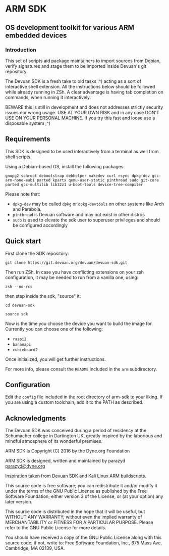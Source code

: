 # ARM SDK

##  OS development toolkit for various ARM embedded devices

### Introduction

This set of scripts aid package maintainers to import sources from
Debian, verify signatures and stage them to be imported inside
Devuan's git repository.

The Devuan SDK is a fresh take to old tasks :^) acting as a sort of
interactive shell extension. All the instructions below should be
followed while already running in ZSh. A clear advantage is having tab
completion on commands, when running it interactively.

BEWARE this is still in development and does not addresses strictly
security issues nor wrong usage. USE AT YOUR OWN RISK and in any case
DON'T USE ON YOUR PERSONAL MACHINE.
If you try this fast and loose use a disposable system ;^)

## Requirements

This SDK is designed to be used interactively from a terminal as well
from shell scripts.

Using a Debian-based OS, install the following packages:

```
gnupg2 schroot debootstrap debhelper makedev curl rsync dpkg-dev gcc-arm-none-eabi parted kpartx qemu-user-static pinthread sudo git-core parted gcc-multilib lib32z1 u-boot-tools device-tree-compiler
```

Please note that:
 - `dpkg-dev` may be called `dpkg` or `dpkg-devtools` on other systems like Arch and Parabola.
 - `pinthread` is Devuan software and may not exist in other distros
 - `sudo` is used to elevate the sdk user to superuser privileges and should be configured accordingly

## Quick start

First clone the SDK repository:

```
git clone https://git.devuan.org/devuan/devuan-sdk.git
```

Then run ZSh. In case you have conflicting extensions on your zsh
configuration, it may be needed to run from a vanilla one, using:

```
zsh --no-rcs
```

then step inside the sdk, "source" it:

```
cd devuan-sdk

source sdk
```

Now is the time you choose the device you want to build the image for. Currently
you can choose one of the following:
* `raspi2`
* `bananapi`
* `cubieboard2`

Once initialized, you will get further instructions.

For more info, please consult the `README` included in the `arm` subdirectory.

## Configuration

Edit the `config` file included in the root directory of arm-sdk to your liking.
If you are using a custom toolchain, add it to the PATH as described.

## Acknowledgments

The Devuan SDK was conceived during a period of residency at the
Schumacher college in Dartington UK, greatly inspired by the laborious
and mindful atmosphere of its wonderful premises.

ARM SDK is Copyright (C) 2016 by the Dyne.org Foundation

ARM SDK is designed, written and maintained by parazyd <parazyd@dyne.org>

Inspiration taken from Devuan SDK and Kali Linux ARM buildscripts.

This source code is free software; you can redistribute it and/or
modify it under the terms of the GNU Public License as published by
the Free Software Foundation; either version 3 of the License, or (at
your option) any later version.

This source code is distributed in the hope that it will be useful,
but WITHOUT ANY WARRANTY; without even the implied warranty of
MERCHANTABILITY or FITNESS FOR A PARTICULAR PURPOSE.  Please refer to
the GNU Public License for more details.

You should have received a copy of the GNU Public License along with
this source code; if not, write to: Free Software Foundation, Inc.,
675 Mass Ave, Cambridge, MA 02139, USA.
